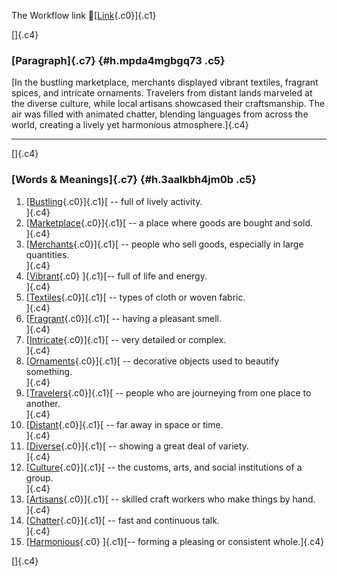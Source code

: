 The Workflow link
👏[[Link](https://www.google.com/url?q=http://www.google.com&sa=D&source=editors&ust=1760673900345847&usg=AOvVaw1IPyii7IQiIhn2w7d2NMew){.c0}]{.c1}

[]{.c4}

### [Paragraph]{.c7} {#h.mpda4mgbgq73 .c5}

[In the bustling marketplace, merchants displayed vibrant textiles,
fragrant spices, and intricate ornaments. Travelers from distant lands
marveled at the diverse culture, while local artisans showcased their
craftsmanship. The air was filled with animated chatter, blending
languages from across the world, creating a lively yet harmonious
atmosphere.]{.c4}

------------------------------------------------------------------------

[]{.c4}

### [Words & Meanings]{.c7} {#h.3aalkbh4jm0b .c5}

1.  [[Bustling](https://www.google.com/url?q=http://www.google.com&sa=D&source=editors&ust=1760673900347233&usg=AOvVaw3PibOlYtyX0KRQ_d-GMgB0){.c0}]{.c1}[ --
    full of lively activity.\
    ]{.c4}
2.  [[Marketplace](https://www.google.com/url?q=http://www.google.com&sa=D&source=editors&ust=1760673900347466&usg=AOvVaw3Ay47AeKhjWV6-vWyPoiK4){.c0}]{.c1}[ --
    a place where goods are bought and sold.\
    ]{.c4}
3.  [[Merchants](https://www.google.com/url?q=http://www.google.com&sa=D&source=editors&ust=1760673900347669&usg=AOvVaw2iXVA6FA5FWxYoZNiwYnb6){.c0}]{.c1}[ --
    people who sell goods, especially in large quantities.\
    ]{.c4}
4.  [[Vibrant](https://www.google.com/url?q=http://www.google.com&sa=D&source=editors&ust=1760673900347907&usg=AOvVaw0yn6UakLE7Oi8dgHiS7XRC){.c0}
    ]{.c1}[-- full of life and energy.\
    ]{.c4}
5.  [[Textiles](https://www.google.com/url?q=http://www.google.com&sa=D&source=editors&ust=1760673900348090&usg=AOvVaw271MQTKmgpsI1qBAhZlLGR){.c0}]{.c1}[ --
    types of cloth or woven fabric.\
    ]{.c4}
6.  [[Fragrant](https://www.google.com/url?q=http://www.google.com&sa=D&source=editors&ust=1760673900348329&usg=AOvVaw2tl0l-RFlvJhtLTemHYNgZ){.c0}]{.c1}[ --
    having a pleasant smell.\
    ]{.c4}
7.  [[Intricate](https://www.google.com/url?q=http://www.google.com&sa=D&source=editors&ust=1760673900348526&usg=AOvVaw1p_8BBJztw0QJIhyHAHDsP){.c0}]{.c1}[ --
    very detailed or complex.\
    ]{.c4}
8.  [[Ornaments](https://www.google.com/url?q=http://www.google.com&sa=D&source=editors&ust=1760673900348777&usg=AOvVaw3Y8ogjGTLDCXYRoLXthCjQ){.c0}]{.c1}[ --
    decorative objects used to beautify something.\
    ]{.c4}
9.  [[Travelers](https://www.google.com/url?q=http://www.google.com&sa=D&source=editors&ust=1760673900349040&usg=AOvVaw2QwJdplZntUHSQvIVcI5TI){.c0}]{.c1}[ --
    people who are journeying from one place to another.\
    ]{.c4}
10. [[Distant](https://www.google.com/url?q=http://www.google.com&sa=D&source=editors&ust=1760673900349274&usg=AOvVaw00-Ry3cbTVMIss3czptOjE){.c0}]{.c1}[ --
    far away in space or time.\
    ]{.c4}
11. [[Diverse](https://www.google.com/url?q=http://www.google.com&sa=D&source=editors&ust=1760673900349450&usg=AOvVaw2SFiuBHo-kELo6HD53eVcN){.c0}]{.c1}[ --
    showing a great deal of variety.\
    ]{.c4}
12. [[Culture](https://www.google.com/url?q=http://www.google.com&sa=D&source=editors&ust=1760673900349640&usg=AOvVaw1z0abk4f7DhsdGwkNlukjE){.c0}]{.c1}[ --
    the customs, arts, and social institutions of a group.\
    ]{.c4}
13. [[Artisans](https://www.google.com/url?q=http://www.google.com&sa=D&source=editors&ust=1760673900349868&usg=AOvVaw2THapY4mVgTYYB9KQ2qWez){.c0}]{.c1}[ --
    skilled craft workers who make things by hand.\
    ]{.c4}
14. [[Chatter](https://www.google.com/url?q=http://www.google.com&sa=D&source=editors&ust=1760673900350068&usg=AOvVaw1NTj-q64NMFhUiRJOG7jDh){.c0}]{.c1}[ --
    fast and continuous talk.\
    ]{.c4}
15. [[Harmonious](https://www.google.com/url?q=http://www.google.com&sa=D&source=editors&ust=1760673900350255&usg=AOvVaw2hC7bnYAq5lRA9MIvPlskS){.c0}
    ]{.c1}[-- forming a pleasing or consistent whole.]{.c4}

[]{.c4}
